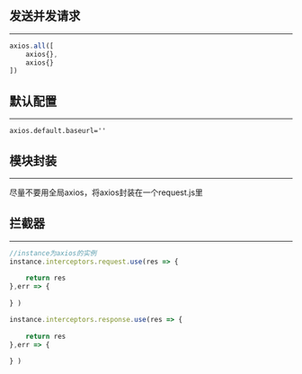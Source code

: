 ## 发送并发请求

---

```javascript
axios.all([
    axios{},
    axios{}
])
```



## 默认配置

---

`axios.default.baseurl=''`



## 模块封装

---

尽量不要用全局axios，将axios封装在一个request.js里



## 拦截器

---

```javascript
//instance为axios的实例
instance.interceptors.request.use(res => {
    
    return res
},err => {
    
} )

instance.interceptors.response.use(res => {
    
    return res
},err => {
    
} )
```

